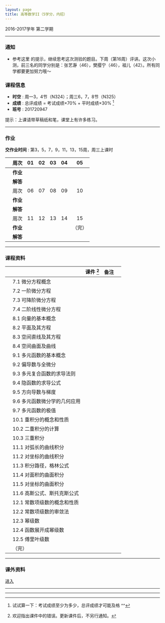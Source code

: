 ```yaml
---
layout: page
title: 高等数学II（5学分，内招）
---
```



<p class="message">
  2016-2017学年 第二学期
</p>


---

### 通知

- 参考这里 <a href="HW_sol/exam_hint.pdf" target="_blank"><i class="fa fa-file-pdf-o" aria-hidden="true"></i></a>  的提示，继续思考这次测验的题目。下周（第16周）评讲。这次小测，前三名的同学分别是：张艺瀞（46），樊撄宁（46），祖儿（42）。所有同学都要更加努力哦～


### 课程信息

- __时空__ : 周一3，4节（N324）；周三6，7，8节（N325）
- __成绩__ : 总评成绩 = 考试成绩×70% + 平时成绩×30%  [^exam]
- __班号__ : 201720947

[^exam]: 试试算一下：考试成绩至少为多少，总评成绩才可能及格 ^^

提示：上课请带草稿纸和笔，课堂上有许多练习。

---

### 作业

__交作业时间__ : 第3，5，7，9，11，13，15周，周三上课时

|        |    周次    | 01 | 02 | 03 |	04 | 05 |
|:--------:|--------:|:------:|:------:|:------:|:------:|:------:|
|	| __作业__ 	|	<a href="HW/HW_01_高等数学II_5pt_内招_2017.pdf" target="_blank"><i class="fa fa-file-pdf-o" aria-hidden="true"></i></a>  | <a href="HW/HW_02_高等数学II_5pt_内招_2017.pdf" target="_blank"><i class="fa fa-file-pdf-o" aria-hidden="true"></i></a> 	|	<a href="HW/HW_03_高等数学II_5pt_内招_2017.pdf" target="_blank"><i class="fa fa-file-pdf-o" aria-hidden="true"></i></a>  	|	<a href="HW/HW_04_高等数学II_5pt_内招_2017.pdf" target="_blank"><i class="fa fa-file-pdf-o" aria-hidden="true"></i></a> 	| <a href="HW/HW_05_高等数学II_5pt_内招_2017.pdf" target="_blank"><i class="fa fa-file-pdf-o" aria-hidden="true"></i></a>	|
|	| __解答__ 	|	<a href="HW_sol/HW_01_高等数学II_5pt_内招_sol_2017.pdf" target="_blank"><i class="fa fa-file-pdf-o" aria-hidden="true"></i></a>  | <a href="HW_sol/HW_02_高等数学II_5pt_内招_sol_2017.pdf" target="_blank"><i class="fa fa-file-pdf-o" aria-hidden="true"></i></a>  	|	<a href="HW_sol/HW_03_高等数学II_5pt_内招_sol_2017.pdf" target="_blank"><i class="fa fa-file-pdf-o" aria-hidden="true"></i></a>	|	<a href="HW_sol/HW_04_高等数学II_5pt_内招_sol_2017.pdf" target="_blank"><i class="fa fa-file-pdf-o" aria-hidden="true"></i></a>	|		<a href="HW_sol/HW_05_高等数学II_5pt_内招_sol_2017.pdf" target="_blank"><i class="fa fa-file-pdf-o" aria-hidden="true"></i></a>	|
|   |    周次    | 06 | 07 | 08 |	09 | 10 |
|	| __作业__ 	|	<a href="HW/HW_06_高等数学II_5pt_内招_2017.pdf" target="_blank"><i class="fa fa-file-pdf-o" aria-hidden="true"></i></a>	|	<a href="HW/HW_07_高等数学II_5pt_内招_2017.pdf" target="_blank"><i class="fa fa-file-pdf-o" aria-hidden="true"></i></a>	|	<a href="HW/HW_08_高等数学II_5pt_内招_2017.pdf" target="_blank"><i class="fa fa-file-pdf-o" aria-hidden="true"></i></a>	|	<a href="HW/HW_09_高等数学II_5pt_内招_2017.pdf" target="_blank"><i class="fa fa-file-pdf-o" aria-hidden="true"></i></a> |	<a href="HW/HW_10_高等数学II_5pt_内招_2017.pdf" target="_blank"><i class="fa fa-file-pdf-o" aria-hidden="true"></i></a> |
|	| __解答__ 	|	<a href="HW_sol/HW_06_高等数学II_5pt_内招_sol_2017.pdf" target="_blank"><i class="fa fa-file-pdf-o" aria-hidden="true"></i></a>		|	<a href="HW_sol/HW_07_高等数学II_5pt_内招_sol_2017.pdf" target="_blank"><i class="fa fa-file-pdf-o" aria-hidden="true"></i></a> |	<a href="HW_sol/HW_08_高等数学II_5pt_内招_sol_2017.pdf" target="_blank"><i class="fa fa-file-pdf-o" aria-hidden="true"></i></a> |	 <a href="HW_sol/HW_09_高等数学II_5pt_内招_sol_2017.pdf" target="_blank"><i class="fa fa-file-pdf-o" aria-hidden="true"></i></a> | <a href="HW_sol/HW_10_高等数学II_5pt_内招_sol_2017.pdf" target="_blank"><i class="fa fa-file-pdf-o" aria-hidden="true"></i></a> 	|
|   |    周次    | 11 | 12 | 13 |	14 | 15 |
|	| __作业__ 	|	<a href="HW/HW_11_高等数学II_5pt_内招_2017.pdf" target="_blank"><i class="fa fa-file-pdf-o" aria-hidden="true"></i></a>	|	<a href="HW/HW_12_高等数学II_5pt_内招_2017.pdf" target="_blank"><i class="fa fa-file-pdf-o" aria-hidden="true"></i></a>	|	<a href="HW/HW_13_高等数学II_5pt_内招_2017.pdf" target="_blank"><i class="fa fa-file-pdf-o" aria-hidden="true"></i></a>	|	<a href="HW/HW_14_高等数学II_5pt_内招_2017.pdf" target="_blank"><i class="fa fa-file-pdf-o" aria-hidden="true"></i></a>	 |	（完） |
|	| __解答__ 	|		<a href="HW_sol/HW_11_高等数学II_5pt_内招_sol_2017.pdf" target="_blank"><i class="fa fa-file-pdf-o" aria-hidden="true"></i></a>	|	<a href="HW_sol/HW_12_高等数学II_5pt_内招_sol_2017.pdf" target="_blank"><i class="fa fa-file-pdf-o" aria-hidden="true"></i></a> |	 <a href="HW_sol/HW_13_高等数学II_5pt_内招_sol_2017.pdf" target="_blank"><i class="fa fa-file-pdf-o" aria-hidden="true"></i></a>  |	<a href="HW_sol/HW_14_高等数学II_5pt_内招_sol_2017.pdf" target="_blank"><i class="fa fa-file-pdf-o" aria-hidden="true"></i></a> |	|


---


### 课程资料

|        |        | 课件 [^rmk1] | 备注 | |
|:--------:|:--------|:------:|:------:|:------:|
|  | 7.1 微分方程概念 |  <a href="lectures/07_a_微分方程概念_2017.pdf" target="_blank"><i class="fa fa-file-pdf-o" aria-hidden="true"></i></a>    | | |
|  | 7.2 一阶微分方程 |  <a href="lectures/07_b_一阶微分方程_2017.pdf" target="_blank"><i class="fa fa-file-pdf-o" aria-hidden="true"></i></a>    | | |
|  | 7.3 可降阶微分方程 | <a href="lectures/07_c_可降阶微分方程_2017.pdf" target="_blank"><i class="fa fa-file-pdf-o" aria-hidden="true"></i></a>    |      | |
|  | 7.4 二阶线性微分方程 | <a href="lectures/07_d_二阶线性微分方程_2017.pdf" target="_blank"><i class="fa fa-file-pdf-o" aria-hidden="true"></i></a>    |       | |
|  | 8.1 向量的基本概念 | <a href="lectures/08_a_向量的基本概念_2017.pdf" target="_blank"><i class="fa fa-file-pdf-o" aria-hidden="true"></i></a> |      |      |
|  | 8.2 平面及其方程 | <a href="lectures/08_b_平面及其方程_2017.pdf" target="_blank"><i class="fa fa-file-pdf-o" aria-hidden="true"></i></a> |      |      |
|  | 8.3 空间直线及其方程 | <a href="lectures/08_c_空间直线及其方程_2017.pdf" target="_blank"><i class="fa fa-file-pdf-o" aria-hidden="true"></i></a> |      |      |
|  | 8.4 空间曲面及曲线 |  <a href="lectures/08_d_空间曲面及曲线_2017.pdf" target="_blank"><i class="fa fa-file-pdf-o" aria-hidden="true"></i></a>    |      | |
|  | 9.1 多元函数的基本概念 | <a href="lectures/09_a_多元函数的基本概念_2017.pdf" target="_blank"><i class="fa fa-file-pdf-o" aria-hidden="true"></i></a> |      |      |
|  | 9.2 偏导数与全微分 | <a href="lectures/09_b_偏导数与全微分_2017.pdf" target="_blank"><i class="fa fa-file-pdf-o" aria-hidden="true"></i></a> |      |      |
|  | 9.3 多元复合函数的求导法则 | <a href="lectures/09_c_多元复合函数的求导法则_2017.pdf" target="_blank"><i class="fa fa-file-pdf-o" aria-hidden="true"></i></a> |      |      |
|  | 9.4 隐函数的求导公式 | <a href="lectures/09_d_隐函数的求导公式_2017.pdf" target="_blank"><i class="fa fa-file-pdf-o" aria-hidden="true"></i></a> |      |      |
|  | 9.5 方向导数与梯度 | <a href="lectures/09_e_方向导数与梯度_2017.pdf" target="_blank"><i class="fa fa-file-pdf-o" aria-hidden="true"></i></a> |      |      |
|  | 9.6 多元函数微分学的几何应用 | <a href="lectures/09_f_多元函数微分学的几何应用_2017.pdf" target="_blank"><i class="fa fa-file-pdf-o" aria-hidden="true"></i></a> |      |      |
|  | 9.7 多元函数的极值 | <a href="lectures/09_g_多元函数的极值_2017.pdf" target="_blank"><i class="fa fa-file-pdf-o" aria-hidden="true"></i></a> |      |      |
|  | 10.1 重积分的概念和性质 | <a href="lectures/10_a_重积分的概念和性质_2017.pdf" target="_blank"><i class="fa fa-file-pdf-o" aria-hidden="true"></i></a> |      |      |
|  | 10.2 二重积分的计算 | <a href="lectures/10_b_二重积分的计算_2017.pdf" target="_blank"><i class="fa fa-file-pdf-o" aria-hidden="true"></i></a> |      |      |
|  | 10.3 三重积分 | <a href="lectures/10_c_三重积分_2017.pdf" target="_blank"><i class="fa fa-file-pdf-o" aria-hidden="true"></i></a> |      |      |
|  | 11.1 对弧长的曲线积分 | <a href="lectures/11_a_对弧长的曲线积分_2017.pdf" target="_blank"><i class="fa fa-file-pdf-o" aria-hidden="true"></i></a> |      |      |
|  | 11.2 对坐标的曲线积分 | <a href="lectures/11_b_对坐标的曲线积分_2017.pdf" target="_blank"><i class="fa fa-file-pdf-o" aria-hidden="true"></i></a> |      |      |
|  | 11.3 积分路径，格林公式 | <a href="lectures/11_c_积分路径_格林公式_2017.pdf" target="_blank"><i class="fa fa-file-pdf-o" aria-hidden="true"></i></a> |      |      |
|  | 11.4 对面积的曲面积分 | <a href="lectures/11_d_对面积的曲面积分_2017.pdf" target="_blank"><i class="fa fa-file-pdf-o" aria-hidden="true"></i></a> |      |      |
|  | 11.5 对坐标的曲面积分 | <a href="lectures/11_e_对坐标的曲面积分_2017.pdf" target="_blank"><i class="fa fa-file-pdf-o" aria-hidden="true"></i></a> |      |      |
|  | 11.6 高斯公式、斯托克斯公式 | <a href="lectures/11_f_高斯公式斯托克斯公式_2017.pdf" target="_blank"><i class="fa fa-file-pdf-o" aria-hidden="true"></i></a> |      |      |
|  | 12.1 常数项级数的概念和性质 | <a href="lectures/12_a_常数项级数的概念和性质_2017.pdf" target="_blank"><i class="fa fa-file-pdf-o" aria-hidden="true"></i></a> |      |      |
|  | 12.2 常数项级数的审敛法 | <a href="lectures/12_b_常数项级数的审敛法_2017.pdf" target="_blank"><i class="fa fa-file-pdf-o" aria-hidden="true"></i></a> |      |      |
|  | 12.3 幂级数 | <a href="lectures/12_c_幂级数_2017.pdf" target="_blank"><i class="fa fa-file-pdf-o" aria-hidden="true"></i></a> |      |      |
|  | 12.4 函数展开成幂级数 | <a href="lectures/12_d_函数展开成幂级数_2017.pdf" target="_blank"><i class="fa fa-file-pdf-o" aria-hidden="true"></i></a> |      |      |
|  | 12.5 傅里叶级数 | <a href="lectures/12_e_傅里叶级数_2017.pdf" target="_blank"><i class="fa fa-file-pdf-o" aria-hidden="true"></i></a> |      |      |
|  | （完） |      |      | |


[^rmk1]: 欢迎指出课件中的错误。更新课件后，不另行通知。

---

### 课外资料 

[进入](Misc/misc)

---


---